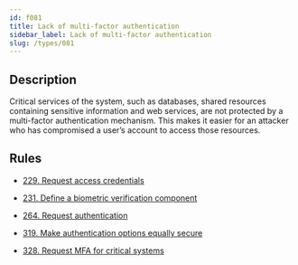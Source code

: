 ```yaml
---
id: f081
title: Lack of multi-factor authentication
sidebar_label: Lack of multi-factor authentication
slug: /types/081
---
```


## Description

Critical services of the system, such as databases,
shared resources containing sensitive information and web services,
are not protected by a multi-factor authentication mechanism.
This makes it easier for an attacker who has compromised a user’s account
to access those resources.

## Rules

- [229. Request access credentials](/criteria/authentication/229)

- [231. Define a biometric verification component](/criteria/authentication/231)

- [264. Request authentication](/criteria/authentication/264)

- [319. Make authentication options equally secure](/criteria/authentication/319)

- [328. Request MFA for critical systems](/criteria/authentication/328)
